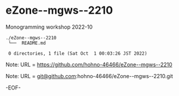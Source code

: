 # eZone--mgws--2210

Monogramming workshop 2022-10

    ./eZone--mgws--2210
     └──  README.md
     
     0 directories, 1 file (Sat Oct  1 00:03:26 JST 2022)

Note: URL = https://github.com/hohno-46466/eZone--mgws--2210

Note: URL = git@github.com:hohno-46466/eZone--mgws--2210.git

-EOF-
